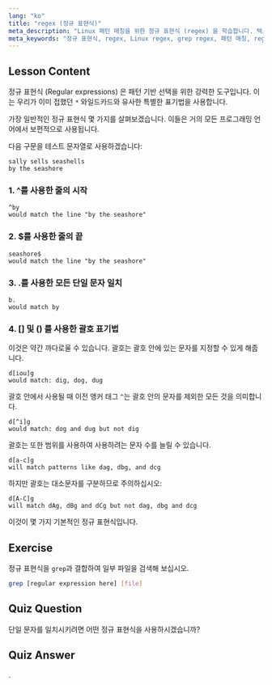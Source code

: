 ```yaml
---
lang: "ko"
title: "regex (정규 표현식)"
meta_description: "Linux 패턴 매칭을 위한 정규 표현식 (regex) 을 학습합니다. 텍스트 조작을 위한 ^, $, ., []와 같은 regex 구문을 이해합니다. grep 기술을 향상시키세요!"
meta_keywords: "정규 표현식, regex, Linux regex, grep regex, 패턴 매칭, regex 튜토리얼, Linux 명령어, 초급"
---
```


## Lesson Content

정규 표현식 (Regular expressions) 은 패턴 기반 선택을 위한 강력한 도구입니다. 이는 우리가 이미 접했던 `*` 와일드카드와 유사한 특별한 표기법을 사용합니다.

가장 일반적인 정규 표현식 몇 가지를 살펴보겠습니다. 이들은 거의 모든 프로그래밍 언어에서 보편적으로 사용됩니다.

다음 구문을 테스트 문자열로 사용하겠습니다:

```plaintext
sally sells seashells
by the seashore
```

### 1. ^를 사용한 줄의 시작

```plaintext
^by
would match the line "by the seashore"
```

### 2. $를 사용한 줄의 끝

```plaintext
seashore$
would match the line "by the seashore"
```

### 3. .를 사용한 모든 단일 문자 일치

```plaintext
b.
would match by
```

### 4. [] 및 () 를 사용한 괄호 표기법

이것은 약간 까다로울 수 있습니다. 괄호는 괄호 안에 있는 문자를 지정할 수 있게 해줍니다.

```plaintext
d[iou]g
would match: dig, dog, dug
```

괄호 안에서 사용될 때 이전 앵커 태그 `^`는 괄호 안의 문자를 제외한 모든 것을 의미합니다.

```plaintext
d[^i]g
would match: dog and dug but not dig
```

괄호는 또한 범위를 사용하여 사용하려는 문자 수를 늘릴 수 있습니다.

```plaintext
d[a-c]g
will match patterns like dag, dbg, and dcg
```

하지만 괄호는 대소문자를 구분하므로 주의하십시오:

```plaintext
d[A-C]g
will match dAg, dBg and dCg but not dag, dbg and dcg
```

이것이 몇 가지 기본적인 정규 표현식입니다.

## Exercise

정규 표현식을 `grep`과 결합하여 일부 파일을 검색해 보십시오.

```bash
grep [regular expression here] [file]
```

## Quiz Question

단일 문자를 일치시키려면 어떤 정규 표현식을 사용하시겠습니까?

## Quiz Answer

.
